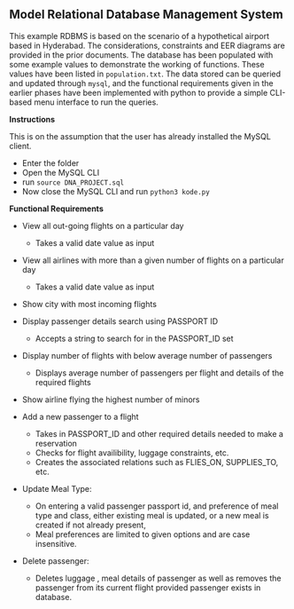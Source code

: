 ## Model Relational Database Management System

This example RDBMS is based on the scenario of a hypothetical airport based in Hyderabad.
The considerations, constraints and EER diagrams are provided in the prior documents. The database has been populated with some example values to demonstrate the working of functions. These values have been listed in `population.txt`.
The data stored can be queried and updated through `mysql`, and the functional requirements given in the earlier phases have been implemented with python to provide a simple CLI-based menu interface to run the queries.

**Instructions**

This is on the assumption that the user has already installed the MySQL client.

- Enter the folder
- Open the MySQL CLI
- run `source DNA_PROJECT.sql`
- Now close the MySQL CLI and run `python3 kode.py`

**Functional Requirements**

- View all out-going flights on a particular day
    - Takes a valid date value as input

- View all airlines with more than a given number of flights on a particular day
    - Takes a valid date value as input

- Show city with most incoming flights

- Display passenger details search using PASSPORT ID
    - Accepts a string to search for in the PASSPORT_ID set

- Display number of flights with below average number of passengers
    - Displays average number of passengers per flight and details of the required flights

- Show airline flying the highest number of minors

- Add a new passenger to a flight
    - Takes in PASSPORT_ID and other required details needed to make a reservation
    - Checks for flight availibility, luggage constraints, etc.
    - Creates the associated relations such as FLIES_ON, SUPPLIES_TO, etc.

- Update Meal Type:
    - On entering a valid passenger passport id, and preference of meal type and class, either existing meal is updated, or a new meal is created if not already present,
    - Meal preferences are limited to given options and are case insensitive.


- Delete passenger:
    - Deletes luggage , meal details of passenger as well as removes the passenger from its current flight provided passenger exists in database.
